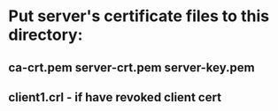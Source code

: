 # Put server's certificate files to this directory:

## ca-crt.pem server-crt.pem server-key.pem
## client1.crl - if have revoked client cert
##
